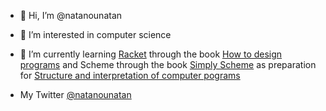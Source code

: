 - 👋 Hi, I’m @natanounatan
- 👀 I’m interested in computer science
- 🌱 I’m currently learning [Racket](https://racket-lang.org) through the book [How to design programs](https://htdp.org) and Scheme through the book [Simply Scheme](https://people.eecs.berkeley.edu/~bh/ss-toc2.html) as preparation for [Structure and interpretation of computer pograms](https://web.mit.edu/6.001/6.037/sicp.pdf)

- My Twitter [@natanounatan](https://twitter.com/natanounatan)



